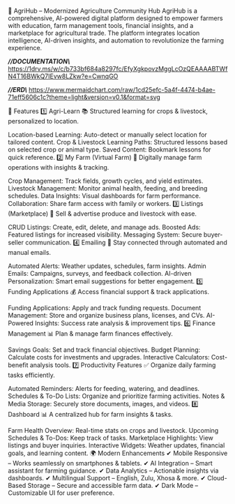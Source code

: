 🌾 AgriHub – Modernized Agriculture Community Hub
AgriHub is a comprehensive, AI-powered digital platform designed to empower farmers with education, farm management tools, financial insights, and a marketplace for agricultural trade. The platform integrates location intelligence, AI-driven insights, and automation to revolutionize the farming experience.

_______//DOCUMENTATION\\_______
https://1drv.ms/w/c/b733bf684a8297fc/EfyXgkpovzMggLcOzQEAAAABTWfN4T16BWkQ7IEvw8LZkw?e=CwnqGO

_______//ERD\\_______
https://www.mermaidchart.com/raw/1cd25efc-5a4f-4474-b4ae-71eff5606c1c?theme=light&version=v0.1&format=svg

🚀 Features
1️⃣ Agri-Learn 📚
Structured learning for crops & livestock, personalized to location.

Location-based Learning: Auto-detect or manually select location for tailored content.
Crop & Livestock Learning Paths: Structured lessons based on selected crop or animal type.
Saved Content: Bookmark lessons for quick reference.
2️⃣ My Farm (Virtual Farm) 🚜
Digitally manage farm operations with insights & tracking.

Crop Management: Track fields, growth cycles, and yield estimates.
Livestock Management: Monitor animal health, feeding, and breeding schedules.
Data Insights: Visual dashboards for farm performance.
Collaboration: Share farm access with family or workers.
3️⃣ Listings (Marketplace) 🏪
Sell & advertise produce and livestock with ease.

CRUD Listings: Create, edit, delete, and manage ads.
Boosted Ads: Featured listings for increased visibility.
Messaging System: Secure buyer-seller communication.
4️⃣ Emailing 📩
Stay connected through automated and manual emails.

Automated Alerts: Weather updates, schedules, farm insights.
Admin Emails: Campaigns, surveys, and feedback collection.
AI-driven Personalization: Smart email suggestions for better engagement.
5️⃣ Funding Applications 💰
Access financial support & track applications.

Funding Applications: Apply and track funding requests.
Document Management: Store and organize business plans, licenses, and CVs.
AI-Powered Insights: Success rate analysis & improvement tips.
6️⃣ Finance Management 📊
Plan & manage farm finances effectively.

Savings Goals: Set and track financial objectives.
Budget Planning: Calculate costs for investments and upgrades.
Interactive Calculators: Cost-benefit analysis tools.
7️⃣ Productivity Features ✅
Organize daily farming tasks efficiently.

Automated Reminders: Alerts for feeding, watering, and deadlines.
Schedules & To-Do Lists: Organize and prioritize farming activities.
Notes & Media Storage: Securely store documents, images, and videos.
8️⃣ Dashboard 📊
A centralized hub for farm insights & tasks.

Farm Health Overview: Real-time stats on crops and livestock.
Upcoming Schedules & To-Dos: Keep track of tasks.
Marketplace Highlights: View listings and buyer inquiries.
Interactive Widgets: Weather updates, financial goals, and learning content.
🌍 Modern Enhancements
✔ Mobile Responsive – Works seamlessly on smartphones & tablets.
✔ AI Integration – Smart assistant for farming guidance.
✔ Data Analytics – Actionable insights via dashboards.
✔ Multilingual Support – English, Zulu, Xhosa & more.
✔ Cloud-Based Storage – Secure and accessible farm data.
✔ Dark Mode – Customizable UI for user preference.


